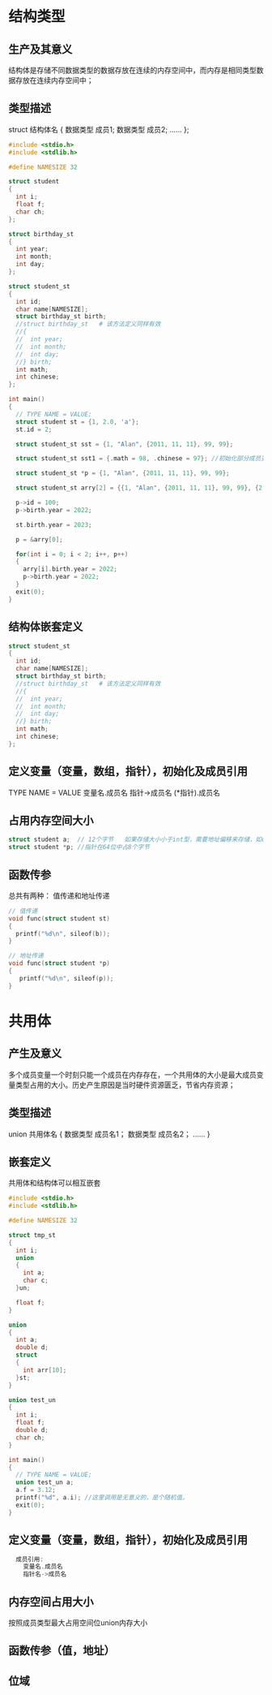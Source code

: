 # 结构类型
## 生产及其意义
结构体是存储不同数据类型的数据存放在连续的内存空间中，而内存是相同类型数据存放在连续内存空间中；
## 类型描述
  struct 结构体名
  {
    数据类型 成员1;
    数据类型 成员2;
    ...... 
  };

```c
#include <stdio.h>
#include <stdlib.h>

#define NAMESIZE 32

struct student
{
  int i;
  float f;
  char ch;
};

struct birthday_st
{
  int year;
  int month;
  int day;
};

struct student_st
{
  int id;
  char name[NAMESIZE];
  struct birthday_st birth;
  //struct birthday_st   # 该方法定义同样有效
  //{  
  //  int year;
  //  int month;
  //  int day;
  //} birth;
  int math;
  int chinese;
};

int main()
{
  // TYPE NAME = VALUE;
  struct student st = {1, 2.0, 'a'};
  st.id = 2;

  struct student_st sst = {1, "Alan", {2011, 11, 11}, 99, 99};

  struct student_st sst1 = {.math = 98, .chinese = 97}; //初始化部分成员变量内容

  struct student_st *p = {1, "Alan", {2011, 11, 11}, 99, 99};

  struct student_st arry[2] = {{1, "Alan", {2011, 11, 11}, 99, 99}, {2, "Jack", {2011, 11, 11}, 99, 99}};

  p->id = 100;
  p->birth.year = 2022;

  st.birth.year = 2023;

  p = &arry[0];

  for(int i = 0; i < 2; i++, p++)
  {
    arry[i].birth.year = 2022;
    p->birth.year = 2022;
  }
  exit(0);
}
```

## 结构体嵌套定义
```c
struct student_st
{
  int id;
  char name[NAMESIZE];
  struct birthday_st birth;
  //struct birthday_st   # 该方法定义同样有效
  //{  
  //  int year;
  //  int month;
  //  int day;
  //} birth;
  int math;
  int chinese;
};
```
## 定义变量（变量，数组，指针），初始化及成员引用
TYPE NAME = VALUE
变量名.成员名
指针->成员名
(*指针).成员名
## 占用内存空间大小
```c
struct student a;  // 12个字节   如果存储大小小于int型，需要地址偏移来存储，如char占用一个字节，但是在struct中算4个字节来做对齐；
struct student *p; //指针在64位中占8个字节
```
## 函数传参
总共有两种：
  值传递和地址传递

```c
// 值传递
void func(struct student st)
{
  printf("%d\n", sileof(b));
}

// 地址传递
void func(struct student *p)
{
   printf("%d\n", sileof(p));
}
```
# 共用体
## 产生及意义
多个成员变量一个时刻只能一个成员在内存存在，一个共用体的大小是最大成员变量类型占用的大小。历史产生原因是当时硬件资源匮乏，节省内存资源；
## 类型描述
  union 共用体名
  {
    数据类型 成员名1；
    数据类型 成员名2；
    ......
  }
## 嵌套定义
共用体和结构体可以相互嵌套
```c
#include <stdio.h>
#include <stdlib.h>

#define NAMESIZE 32

struct tmp_st
{
  int i;
  union
  {
    int a;
    char c;
  }un;

  float f;
}

union
{
  int a;
  double d;
  struct
  {
    int arr[10];
  }st;
}

union test_un
{
  int i;
  float f;
  double d;
  char ch;
}

int main()
{
  // TYPE NAME = VALUE;
  union test_un a;
  a.f = 3.12;
  printf("%d", a.i); //这里调用是无意义的，是个随机值。
  exit(0);
}

```
## 定义变量（变量，数组，指针），初始化及成员引用
```c
  成员引用: 
    变量名.成员名
    指针名->成员名
```
## 内存空间占用大小
按照成员类型最大占用空间位union内存大小
## 函数传参（值，地址）
## 位域

